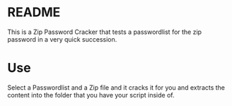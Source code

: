 # README

This is a Zip Password Cracker that tests a passwordlist for the zip password in a very quick succession.

# Use

Select a Passwordlist and a Zip file and it cracks it for you and extracts the content into the folder that you have your script inside of.
